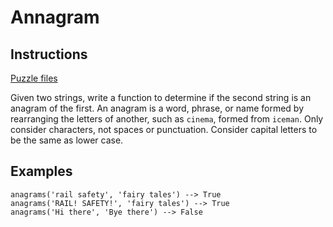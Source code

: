 # Annagram

## Instructions

[Puzzle files](.)

Given two strings, write a function to determine if the second string is an anagram of the first. An anagram is a word, phrase, or name
formed by rearranging the letters of another, such as `cinema`, formed from `iceman`. Only consider characters, not spaces or punctuation.
Consider capital letters to be the same as lower case.


## Examples

```
anagrams('rail safety', 'fairy tales') --> True
anagrams('RAIL! SAFETY!', 'fairy tales') --> True
anagrams('Hi there', 'Bye there') --> False
```

